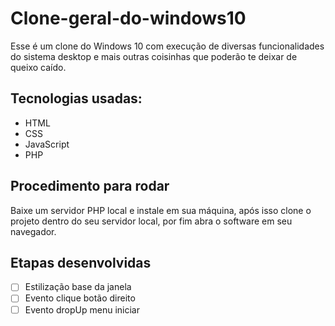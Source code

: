 # Clone-geral-do-windows10

Esse é um clone do Windows 10 com execução de diversas funcionalidades do sistema desktop e mais outras coisinhas que poderão te deixar de queixo caído.

## Tecnologias usadas:

- HTML
- CSS
- JavaScript
- PHP

## Procedimento para rodar

Baixe um servidor PHP local e instale em sua máquina, após isso clone o projeto dentro do seu servidor local, por fim abra o software em seu navegador.

## Etapas desenvolvidas

- [ ] Estilização base da janela
- [ ] Evento clique botão direito
- [ ] Evento dropUp menu iniciar
